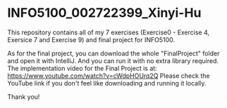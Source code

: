 # INFO5100_002722399_Xinyi-Hu

This repository contains all of my 7 exercises (Exercise0 - Exercise 4, Exersice 7 and Exercise 9) and final project for INFO5100.

As for the final project, you can download the whole "FinalProject" folder and open it with IntelliJ.
And you can run it with no extra library required. 
The implementation video for the Final Project is at: https://www.youtube.com/watch?v=cWdpHOUrq2Q
Please check the YouTube link if you don't feel like downloading and running it locally.

Thank you!
